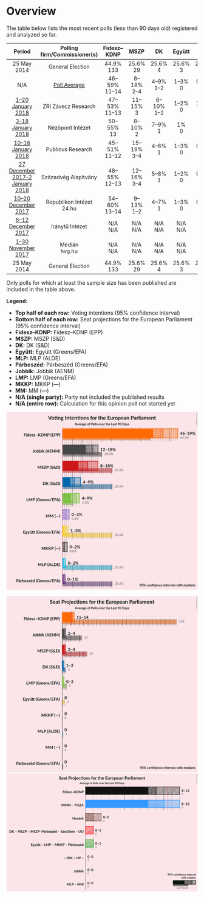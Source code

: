 # Overview

The table below lists the most recent polls (less than 90 days old) registered and analyzed so far.

| Period     | Polling firm/Commissioner(s) | Fidesz–KDNP | MSZP | DK | Együtt | MLP | Párbeszéd | Jobbik | LMP | MKKP | MM |
|:----------:|:----------------------------:|:--:|:--:|:--:|:--:|:--:|:--:|:--:|:--:|:--:|:--:|
| 25 May 2014 | General Election | 44.9% <br> 133 | 25.6% <br> 29 | 25.6% <br> 4 | 25.6% <br> 3 | 25.6% <br> 1 | 25.6% <br> 1 | 20.2% <br> 23 | 5.3% <br> 5 | 0.0% <br> 0 | 0.0% <br> 0 |
| N/A | [Poll Average](average.html) | 46–59% <br> 11–14 | 8–18% <br> 2–4 | 4–9% <br> 1–2 | 1–3% <br> 0 | 0–2% <br> 0 | 0–1% <br> 0 | 12–18% <br> 2–4 | 4–9% <br> 0–2 | 0–2% <br> 0 | 0–3% <br> 0 |
| [1–20 January 2018](2018-01-20-ZRIZáveczResearch.html) | ZRI Závecz Research | 47–53% <br> 11–13 | 11–15% <br> 3 | 6–10% <br> 1–2 | 1–2% <br> 0 | 1–2% <br> 0 | 0–1% <br> 0 | 14–18% <br> 3–4 | 6–9% <br> 1 | 1–2% <br> 0 | 1–3% <br> 0 |
| [3–18 January 2018](2018-01-18-NézőpontIntézet.html) | Nézőpont Intézet | 50–55% <br> 13 | 8–10% <br> 2 | 7–9% <br> 1 | 1% <br> 0 | 1% <br> 0 | 1% <br> 0 | 11–14% <br> 2–3 | 7–9% <br> 2 | 1–3% <br> 0 | 2–4% <br> 0 |
| [10–16 January 2018](2018-01-16-PublicusResearch.html) | Publicus Research | 45–51% <br> 11–12 | 15–19% <br> 3–4 | 4–6% <br> 1 | 1–3% <br> 0 | 0–1% <br> 0 | 0–1% <br> 0 | 14–18% <br> 3–4 | 6–9% <br> 1 | 1–2% <br> 0 | 1–2% <br> 0 |
| [27 December 2017–2 January 2018](2018-01-02-SzázadvégAlapítvány.html) | Századvég Alapítvány | 48–55% <br> 12–13 | 12–16% <br> 3–4 | 5–8% <br> 1 | 1–2% <br> 0 | 0–1% <br> 0 | 0–1% <br> 0 | 14–18% <br> 3–4 | 5–9% <br> 1 | 0–1% <br> 0 | 0–1% <br> 0 |
| [10–20 December 2017](2017-12-20-RepublikonIntézet.html) | Republikon Intézet <br> 24.hu | 54–60% <br> 13–14 | 9–13% <br> 1–2 | 4–7% <br> 1 | 1–3% <br> 0 | 0–1% <br> 0 | N/A <br> N/A | 14–19% <br> 3–4 | 4–7% <br> 0–1 | 0–1% <br> 0 | 1–3% <br> 0 |
| [6–12 December 2017](2017-12-12-IránytűIntézet.html) | Iránytű Intézet | N/A <br> N/A | N/A <br> N/A | N/A <br> N/A | N/A <br> N/A | N/A <br> N/A | N/A <br> N/A | N/A <br> N/A | N/A <br> N/A | N/A <br> N/A | N/A <br> N/A |
| [1–30 November 2017](2017-11-30-Medián.html) | Medián <br> hvg.hu | N/A <br> N/A | N/A <br> N/A | N/A <br> N/A | N/A <br> N/A | N/A <br> N/A | N/A <br> N/A | N/A <br> N/A | N/A <br> N/A | N/A <br> N/A | N/A <br> N/A |
| 25 May 2014 | General Election | 44.9% <br> 133 | 25.6% <br> 29 | 25.6% <br> 4 | 25.6% <br> 3 | 25.6% <br> 1 | 25.6% <br> 1 | 20.2% <br> 23 | 5.3% <br> 5 | 0.0% <br> 0 | 0.0% <br> 0 |

Only polls for which at least the sample size has been published are included in the table above.

**Legend:**
+ **Top half of each row:** Voting intentions (95% confidence interval)
+ **Bottom half of each row:** Seat projections for the European Parliament (95% confidence interval)
+ **Fidesz–KDNP:** Fidesz–KDNP (EPP)
+ **MSZP:** MSZP (S&D)
+ **DK:** DK (S&D)
+ **Együtt:** Együtt (Greens/EFA)
+ **MLP:** MLP (ALDE)
+ **Párbeszéd:** Párbeszéd (Greens/EFA)
+ **Jobbik:** Jobbik (AENM)
+ **LMP:** LMP (Greens/EFA)
+ **MKKP:** MKKP (—)
+ **MM:** MM (—)
+ **N/A (single party):** Party not included the published results
+ **N/A (entire row):** Calculation for this opinion poll not started yet


![Graph with voting intentions not yet produced](average.png "Voting Intentions")

![Graph with seats not yet produced](average-seats.png "Seats")
![Graph with coalitions seats not yet produced](average-coalitions-seats.png "Coalitions Seats")
